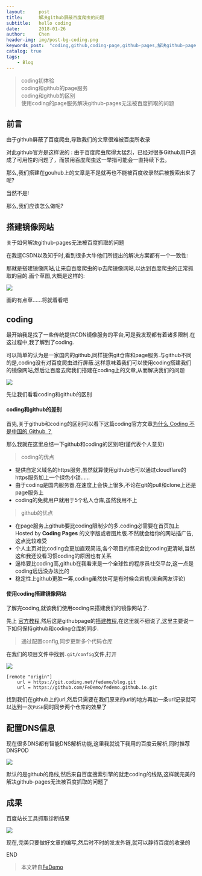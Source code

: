 ```yaml
---
layout:     post
title:      解决github屏蔽百度爬虫的问题
subtitle:   hello coding
date:       2018-01-26
author:     Chen
header-img: img/post-bg-coding.png
keywords_post:  "coding,github,coding-page,github-pages,解决github-pages无法被百度抓取的问题"
catalog: true
tags:
    - Blog
---
```

>coding初体验   
>coding和github的page服务  
>coding和github的区别    
>使用coding的page服务解决github-pages无法被百度抓取的问题    

## 前言  

由于github屏蔽了百度爬虫,导致我们的文章很难被百度所收录   

对此github官方是这样说的 : 由于百度爬虫爬得太猛烈，已经对很多Github用户造成了可用性的问题了，而禁用百度爬虫这一举措可能会一直持续下去。  

那么,我们搭建在gouhub上的文章是不是就再也不能被百度收录然后被搜索出来了呢?   

当然不是!  

那么,我们应该怎么做呢?

## 搭建镜像网站   

关于如何解决github-pages无法被百度抓取的问题  

在我逛CSDN以及知乎时,看到很多大牛他们所提出的解决方案都有一个一致性:  

那就是搭建镜像网站,让来自百度爬虫的ip去爬镜像网站,以达到百度爬虫的正常抓取的目的.画个草图,大概是这样的:  

![](https://raw.githubusercontent.com/FeDemo/img_gitalk/master/2018-01-26-hellow-coding/1.png)  

画的有点草......将就着看吧  

## coding

最开始我是找了一些传统提供CDN镜像服务的平台,可是我发现都有着诸多限制.在这过程中,我了解到了coding.   

可以简单的认为是一家国内的github,同样提供git仓库和page服务.与github不同的是,coding没有对百度爬虫进行屏蔽.这样意味着我们可以使用coding搭建我们的镜像网站,然后让百度去爬我们搭建在coding上的文章,从而解决我们的问题   

![](https://raw.githubusercontent.com/FeDemo/img_gitalk/master/2018-01-26-hellow-coding/5.png)

先让我们看看coding和github的区别   

#### coding和github的差别  

首先,关于github和coding的区别可以看下这篇coding官方文章[为什么 Coding 不是中国的 Github ？](https://blog.coding.net/blog/why-coding-does-not-equals-github)   


那么我就在这里总结一下github和coding的区别吧(谨代表个人意见)  

>coding的优点  

- 提供自定义域名的https服务,虽然就算使用github也可以通过cloudflare的https服务加上一个绿色小锁......
- 由于coding是国内服务器,在速度上会快上很多,不论在git的pull和clone上还是page服务上   
- coding的免费用户就用于5个私人仓库,虽然我用不上  

>github的优点

- 在page服务上github要比coding限制少的多.coding必需要在首页加上 Hosted by **Coding Pages** 的文字版或者图片版.不然就会给你的网站插广告,这点比较难受
- 个人主页对比coding会更加直观简洁,各个项目的情况会比coding更清晰,当然这和我还没看习惯coding的原因也有关系
- 逼格要比coding高,github在我看来是一个全球性的程序员社交平台,这一点是coding远远没办法比的
- 稳定性上github更胜一筹,coding虽然快可是有时候会宕机(来自网友评论)

#### 使用coding搭建镜像网站  

了解完coding,就该我们使用coding来搭建我们的镜像网站了.   

先上 [官方教程](https://coding.net/pages/),然后这是githubpage的[搭建教程](https://fedemo.top/2017/12/08/blog_re0/),在这里就不细说了,这里主要说一下如何保持github和coding仓库的同步.

>通过配置config,同步更新多个代码仓库   

在我们的项目文件中找到`.git/config`文件,打开  

![](https://raw.githubusercontent.com/FeDemo/img_gitalk/master/2018-01-26-hellow-coding/2.png)


```
[remote "origin"]
	url = https://git.coding.net/fedemo/blog.git
	url = https://github.com/FeDemo/fedemo.github.io.git
```
找到我们在github上的url,然后只需要在我们原来的url的地方再加一条url记录就可以达到一次`PUSH`同时同步两个仓库的效果了   

## 配置DNS信息   

现在很多DNS都有智能DNS解析功能,这里我就说下我用的百度云解析,同时推荐DNSPOD

![](https://raw.githubusercontent.com/FeDemo/img_gitalk/master/2018-01-26-hellow-coding/3.png)

默认的是github的路线,然后来自百度搜索引擎的就走coding的线路,这样就完美的解决github-pages无法被百度抓取的问题了  

## 成果

百度站长工具抓取诊断结果

![](https://raw.githubusercontent.com/FeDemo/img_gitalk/master/2018-01-26-hellow-coding/4.png)


现在,完美只要做好文章的编写,然后时不时的发发外链,就可以静待百度的收录的

END

>本文转自[FeDemo](https://fedemo.top/)
